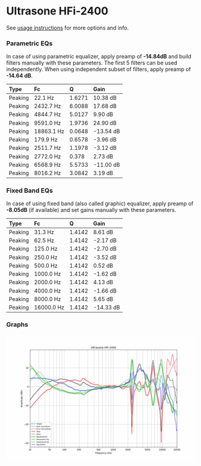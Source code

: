 # Ultrasone HFi-2400
See [usage instructions](https://github.com/jaakkopasanen/AutoEq#usage) for more options and info.

### Parametric EQs
In case of using parametric equalizer, apply preamp of **-14.84dB** and build filters manually
with these parameters. The first 5 filters can be used independently.
When using independent subset of filters, apply preamp of **-14.64 dB**.

| Type    | Fc         |      Q | Gain      |
|:--------|:-----------|:-------|:----------|
| Peaking | 22.1 Hz    | 1.6271 | 10.38 dB  |
| Peaking | 2432.7 Hz  | 6.0088 | 17.68 dB  |
| Peaking | 4844.7 Hz  | 5.0127 | 9.90 dB   |
| Peaking | 9591.0 Hz  | 1.9736 | 24.90 dB  |
| Peaking | 18863.1 Hz | 0.0648 | -13.54 dB |
| Peaking | 179.9 Hz   | 0.6578 | -3.96 dB  |
| Peaking | 2511.7 Hz  | 1.1978 | -3.12 dB  |
| Peaking | 2772.0 Hz  | 0.378  | 2.73 dB   |
| Peaking | 6568.9 Hz  | 5.5733 | -11.00 dB |
| Peaking | 8016.2 Hz  | 3.0842 | 3.19 dB   |

### Fixed Band EQs
In case of using fixed band (also called graphic) equalizer, apply preamp of **-8.05dB**
(if available) and set gains manually with these parameters.

| Type    | Fc         |      Q | Gain      |
|:--------|:-----------|:-------|:----------|
| Peaking | 31.3 Hz    | 1.4142 | 8.61 dB   |
| Peaking | 62.5 Hz    | 1.4142 | -2.17 dB  |
| Peaking | 125.0 Hz   | 1.4142 | -2.70 dB  |
| Peaking | 250.0 Hz   | 1.4142 | -3.52 dB  |
| Peaking | 500.0 Hz   | 1.4142 | 0.52 dB   |
| Peaking | 1000.0 Hz  | 1.4142 | -1.62 dB  |
| Peaking | 2000.0 Hz  | 1.4142 | 4.13 dB   |
| Peaking | 4000.0 Hz  | 1.4142 | -1.66 dB  |
| Peaking | 8000.0 Hz  | 1.4142 | 5.65 dB   |
| Peaking | 16000.0 Hz | 1.4142 | -14.33 dB |

### Graphs
![](./Ultrasone%20HFi-2400.png)